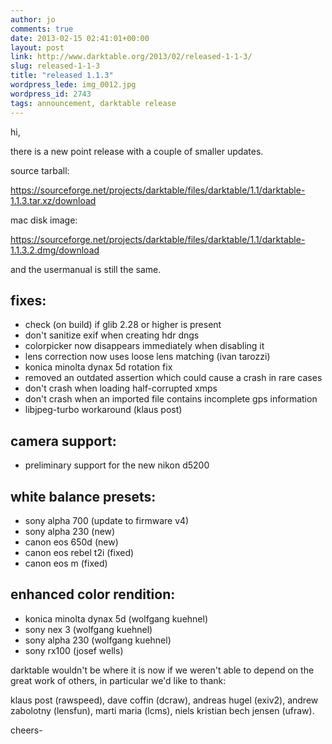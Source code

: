```yaml
---
author: jo
comments: true
date: 2013-02-15 02:41:01+00:00
layout: post
link: http://www.darktable.org/2013/02/released-1-1-3/
slug: released-1-1-3
title: "released 1.1.3"
wordpress_lede: img_0012.jpg
wordpress_id: 2743
tags: announcement, darktable release
---
```


hi,

there is a new point release with a couple of smaller updates.

source tarball:

https://sourceforge.net/projects/darktable/files/darktable/1.1/darktable-1.1.3.tar.xz/download

mac disk image:

https://sourceforge.net/projects/darktable/files/darktable/1.1/darktable-1.1.3.2.dmg/download

and the usermanual is still the same.

## fixes:

* check (on build) if glib 2.28 or higher is present
* don't sanitize exif when creating hdr dngs
* colorpicker now disappears immediately when disabling it
* lens correction now uses loose lens matching (ivan tarozzi)
* konica minolta dynax 5d rotation fix
* removed an outdated assertion which could cause a crash in rare cases
* don't crash when loading half-corrupted xmps
* don't crash when an imported file contains incomplete gps information
* libjpeg-turbo workaround (klaus post)

## camera support:

* preliminary support for the new nikon d5200

## white balance presets:

* sony alpha 700 (update to firmware v4)
* sony alpha 230 (new)
* canon eos 650d (new)
* canon eos rebel t2i (fixed)
* canon eos m (fixed)

## enhanced color rendition:

* konica minolta dynax 5d (wolfgang kuehnel)
* sony nex 3 (wolfgang kuehnel)
* sony alpha 230 (wolfgang kuehnel)
* sony rx100 (josef wells)

darktable wouldn't be where it is now if we weren't able to depend on the great work of others, in particular we'd like to thank:

klaus post (rawspeed), dave coffin (dcraw), andreas hugel (exiv2), andrew zabolotny (lensfun), marti maria (lcms), niels kristian bech jensen (ufraw).

cheers-
